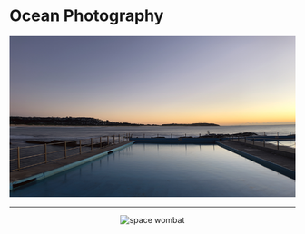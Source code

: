 # Ocean Photography


<p align="centre">
  <img src="PhotoAssets/DB_Ocean_001.png" width="600" title="db_ocean_001">
</p>

---
<p align="center">
  <img src="https://dorianbrennan.github.io/beginnings/images/logosmall.png" width="70" title="space wombat">
</p>

